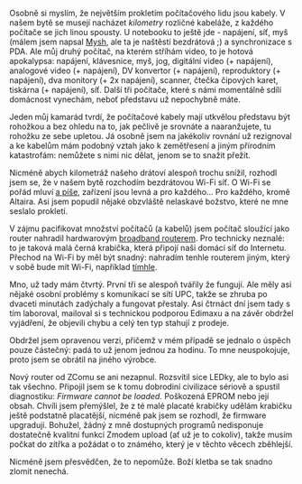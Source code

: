 <!-- dcterms:identifier = riderweblog#60 -->
<!-- dcterms:title = Zkuste to bez drátů, milý Marconi! -->
<!-- np9:categoryId = 2 -->
<!-- x4w:category = Lidé a jiná zvěř -->
<!-- np9:authorId = 1 -->
<!-- np9:authorEmail = michal.valasek@altairis.cz -->
<!-- dcterms:creator = Michal Altair Valášek -->
<!-- dcterms:created = 2003-06-03T12:23:36+02:00 -->
<!-- dcterms:dateAccepted = 2003-06-03T12:23:36+02:00 -->

Osobně si myslím, že největším prokletím počítačového lidu jsou kabely. V našem bytě se musejí nacházet *kilometry* rozličné kabeláže, z každého počítače se jich linou spousty. U notebooku to ještě jde - napájení, síť, myš (málem jsem napsal [Mysh](http://www.bestijka.cz), ale ta je naštěstí bezdrátová ;) a synchronizace s PDA. Ale můj druhý počítač, na kterém stříhám video, to je hotová apokalypsa: napájení, klávesnice, myš, jog, digitální video (+ napájení), analogové video (+ napájení), DV konvertor (+ napájení), reproduktory (+ napájení), dva monitory (+ 2x napájení), scanner, čtečka čipových karet, tiskárna (+ napájení), síť. Další tři počítače, které s námi momentálně sdílí domácnost vynechám, neboť představu už nepochybně máte.

Jeden můj kamarád tvrdí, že počítačové kabely mají utkvělou představu být rohožkou a bez ohledu na to, jak pečlivě je srovnáte a naaranžujete, tu rohožku ze sebe upletou. Já osobně jsem na jakékoliv rovnání už rezignoval a ke kabelům mám podobný vztah jako k zemětřesení a jiným přírodním katastrofám: nemůžete s nimi nic dělat, jenom se to snažit přežít.

Nicméně abych kilometráž našeho drátoví alespoň trochu snížil, rozhodl jsem se, že v našem bytě rozchodím bezdrátovou Wi-Fi síť. O Wi-Fi se pořád mluví [a píše](http://www.marigold.cz), zařízení jsou levná a pro každého... Pro každého, kromě Altaira. Asi jsem popudil nějaké obzvláště nelaskavé božstvo, které ne mne seslalo prokletí.

V zájmu pacifikovat množství počítačů (a kabelů) jsem počítač sloužící jako router nahradil hardwarovým [broadband routerem](http://www.alzasoft.cz/DetailPage.asp?DPG=41877). Pro technicky neznalé: to je taková malá černá krabička, která připojí naši domácí síť do Internetu. Přechod na Wi-Fi by měl být snadný: nahradím tenhle routerem jiným, který v sobě bude mít Wi-Fi, například [tímhle](http://www.alzasoft.cz/DetailPage.asp?DPG=42603).

Mno, už tady mám čtvrtý. První tři se alespoň tvářily že fungují. Ale měly asi nějaké osobní problémy s komunikací se sítí UPC, takže se zhruba po dvaceti minutách zadýchaly a fungovat přestaly. Asi čtrnáct dní jsem tady s tím laboroval, mailoval si s technickou podporou Edimaxu a na závěr obdržel vyjádření, že objevili chybu a celý ten typ stahují z prodeje.

Obdržel jsem opravenou verzi, přičemž v mém případě se jednalo o úspěch pouze částečný: padá to už jenom jednou za hodinu. To mne neuspokojuje, proto jsem se obrátil na jiného výrobce.

Nový router od ZComu se ani nezapnul. Rozsvítil sice LEDky, ale to bylo asi tak všechno. Připojil jsem se k tomu dobrodiní civilizace sériově a spustil diagnostiku: *Firmware cannot be loaded.* Poškozená EPROM nebo její obsah. Chvíli jsem přemýšlel, že z té malé placaté krabičky udělám krabičku ještě podstatně placatější, nicméně pak jsem se rozhodl, že firmware upgraduji. Bohužel, žádný z mně dostupných programů nedisponuje dostatečně kvalitní funkcí Zmodem upload (ať už je to cokoliv), takže musím počkat do zítřka a požádat o to známého, který je v těchto věcech zběhlejší.

Nicméně jsem přesvědčen, že to nepomůže. Boží kletba se tak snadno zlomit nenechá.
